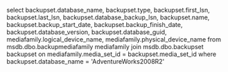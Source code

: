 select 
	backupset.database_name, 
	backupset.type, 
	backupset.first_lsn, 
	backupset.last_lsn, 
	backupset.database_backup_lsn, 
	backupset.name,
	backupset.backup_start_date, 
	backupset.backup_finish_date,
	backupset.database_version, backupset.database_guid,
	mediafamily.logical_device_name, mediafamily.physical_device_name 
 from 
	msdb.dbo.backupmediafamily mediafamily join msdb.dbo.backupset backupset 
 on 
	mediafamily.media_set_id = backupset.media_set_id 
 where 
	backupset.database_name = 'AdventureWorks2008R2' 
